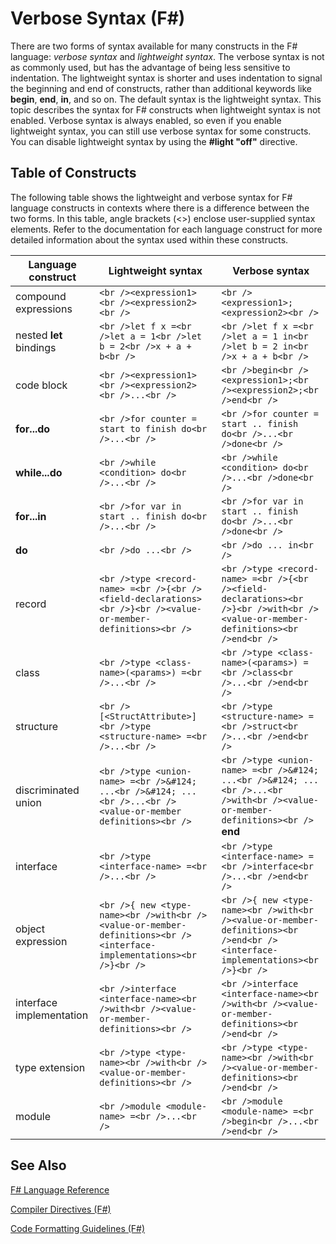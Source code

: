 # Verbose Syntax (F#)

There are two forms of syntax available for many constructs in the F# language: *verbose syntax* and *lightweight syntax*. The verbose syntax is not as commonly used, but has the advantage of being less sensitive to indentation. The lightweight syntax is shorter and uses indentation to signal the beginning and end of constructs, rather than additional keywords like **begin**, **end**, **in**, and so on. The default syntax is the lightweight syntax. This topic describes the syntax for F# constructs when lightweight syntax is not enabled. Verbose syntax is always enabled, so even if you enable lightweight syntax, you can still use verbose syntax for some constructs. You can disable lightweight syntax by using the **#light "off"** directive.


## Table of Constructs
The following table shows the lightweight and verbose syntax for F# language constructs in contexts where there is a difference between the two forms. In this table, angle brackets (&lt;&gt;) enclose user-supplied syntax elements. Refer to the documentation for each language construct for more detailed information about the syntax used within these constructs.



|Language construct|Lightweight syntax|Verbose syntax|
|------------------|------------------|--------------|
|compound expressions|```<br /><expression1><br /><expression2><br />```|```<br /><expression1>; <expression2><br />```|
|nested **let** bindings|```<br />let f x =<br />let a = 1<br />let b = 2<br />x + a + b<br />```|```<br />let f x =<br />let a = 1 in<br />let b = 2 in<br />x + a + b<br />```|
|code block|```<br /><expression1><br /><expression2><br />...<br />```|```<br />begin<br /><expression1>;<br /><expression2>;<br />end<br />```|
|**for...do**|```<br />for counter = start to finish do<br />...<br />```|```<br />for counter = start .. finish do<br />...<br />done<br />```|
|**while...do**|```<br />while <condition> do<br />...<br />```|```<br />while <condition> do<br />...<br />done<br />```|
|**for...in**|```<br />for var in start .. finish do<br />...<br />```|```<br />for var in start .. finish do<br />...<br />done<br />```|
|**do**|```<br />do ...<br />```|```<br />do ... in<br />```|
|record|```<br />type <record-name> =<br />{<br /><field-declarations><br />}<br /><value-or-member-definitions><br />```|```<br />type <record-name> =<br />{<br /><field-declarations><br />}<br />with<br /><value-or-member-definitions><br />end<br />```|
|class|```<br />type <class-name>(<params>) =<br />...<br />```|```<br />type <class-name>(<params>) =<br />class<br />...<br />end<br />```|
|structure|```<br />[<StructAttribute>]<br />type <structure-name> =<br />...<br />```|```<br />type <structure-name> =<br />struct<br />...<br />end<br />```|
|discriminated union|```<br />type <union-name> =<br />&#124; ...<br />&#124; ...<br />...<br /><value-or-member definitions><br />```|```<br />type <union-name> =<br />&#124; ...<br />&#124; ...<br />...<br />with<br /><value-or-member-definitions><br />```<br />**end**|
|interface|```<br />type <interface-name> =<br />...<br />```|```<br />type <interface-name> =<br />interface<br />...<br />end<br />```|
|object expression|```<br />{ new <type-name><br />with<br /><value-or-member-definitions><br /><interface-implementations><br />}<br />```|```<br />{ new <type-name><br />with<br /><value-or-member-definitions><br />end<br /><interface-implementations><br />}<br />```|
|interface implementation|```<br />interface <interface-name><br />with<br /><value-or-member-definitions><br />```|```<br />interface <interface-name><br />with<br /><value-or-member-definitions><br />end<br />```|
|type extension|```<br />type <type-name><br />with<br /><value-or-member-definitions><br />```|```<br />type <type-name><br />with<br /><value-or-member-definitions><br />end<br />```|
|module|```<br />module <module-name> =<br />...<br />```|```<br />module <module-name> =<br />begin<br />...<br />end<br />```|

## See Also
[F&#35; Language Reference](F%23+Language+Reference.md)

[Compiler Directives &#40;F&#35;&#41;](Compiler+Directives+28%F%2329%.md)

[Code Formatting Guidelines &#40;F&#35;&#41;](Code+Formatting+Guidelines+28%F%2329%.md)

